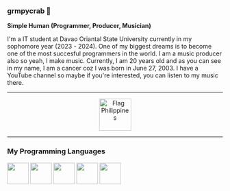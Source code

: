 ### grmpycrab 🦀

**Simple Human (Programmer, Producer, Musician)**

I'm a IT student at Davao Oriantal State University currently in my sophomore year (2023 - 2024). One of my biggest dreams is to become one of the most succesful programmers in the world. I am a music producer also so yeah, I make music. Currently, I am 20 years old and as you can see in my name, I am a cancer coz I was born in June 27, 2003. I have a YouTube channel so maybe if you're interested, you can listen to my music there.

---
<p align="center"><img src="https://raw.githubusercontent.com/Tarikul-Islam-Anik/Telegram-Animated-Emojis/main/Flags/Flag%20Philippines.webp" alt="Flag Philippines" width="75" height="75" /></p>

---
### My Programming Languages

<p align = "left">
<img src="https://cdn.jsdelivr.net/gh/devicons/devicon/icons/java/java-original-wordmark.svg" width="50" height="50" margin-right = "10px"/>
<img src="https://cdn.jsdelivr.net/gh/devicons/devicon/icons/python/python-original.svg" width="50" height="50" margin-right = "10px"/>
<img src="https://cdn.jsdelivr.net/gh/devicons/devicon/icons/html5/html5-original.svg" width="50" height="50" margin-right = "10px"/>
<img src="https://cdn.jsdelivr.net/gh/devicons/devicon/icons/css3/css3-original.svg" width="50" height="50" margin-right = "10px"/>
<img src="https://cdn.jsdelivr.net/gh/devicons/devicon/icons/javascript/javascript-original.svg" width="50" height="50" margin-right = "10px"/>
</p>